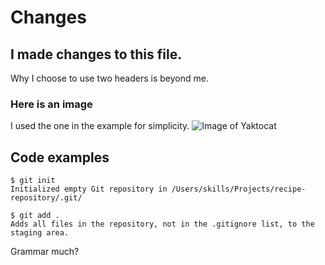 # Changes
## I made changes to this file.
Why I choose to use two headers is beyond me.

### Here is an image
I used the one in the example for simplicity.
![Image of Yaktocat](https://octodex.github.com/images/yaktocat.png)

## Code examples
```
$ git init
Initialized empty Git repository in /Users/skills/Projects/recipe-repository/.git/
```
```
$ git add .
Adds all files in the repository, not in the .gitignore list, to the staging area.
```
Grammar much?
